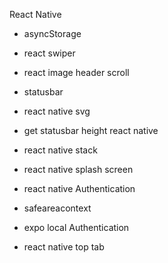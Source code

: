 React Native

- asyncStorage
- react swiper
- react image header scroll
- statusbar
- react native svg
- get statusbar height react native 
- react native stack
- react native splash screen
- react native Authentication

- safeareacontext
- expo local Authentication
- react native top tab
